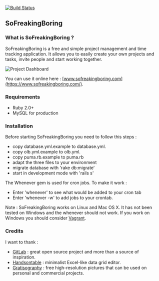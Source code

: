 [![Build Status](https://travis-ci.org/frocher/sofreakingboring.svg?branch=master)](https://travis-ci.org/frocher/sofreakingboring)

## SoFreakingBoring

### What is SoFreakingBoring ?

SoFreakingBoring is a free and simple project management and time tracking application. It allows you to easily create your own projects and tasks, invite people and start working together.

![Project Dashboard](https://cloud.githubusercontent.com/assets/7987747/4908740/147eacae-646d-11e4-9971-9ebe095588fe.png)

You can use it online here : [www.sofreakingboring.com](https://www.sofreakingboring.com/).

### Requirements

* Ruby 2.0+
* MySQL for production

### Installation

Before starting SoFreakingBoring you need to follow this steps :

* copy database.yml.example to database.yml. 
* copy olb.yml.example to olb.yml.
* copy puma.rb.example to puma.rb
* adapt the three files to your environment
* migrate database with 'rake db:migrate'
* start in development mode with 'rails s'

The Whenever gem is used for cron jobs. To make it work :
* Enter 'whenever' to see what would be added to your cron tab
* Enter 'whenever -w' to add jobs to your crontab.


Note : SoFreakingBoring works on Linux and Mac OS X. It has not been tested on Windows and the whenever should not work. If you work on Windows you should consider [Vagrant](https://www.vagrantup.com/).


### Credits

I want to thank :

* [GitLab](https://gitlab.com/) : great open source project and more than a source of inspiration.
* [Handsontable](http://handsontable.com/) : minimalist Excel-like data grid editor.
* [Gratisography](http://gratisography.com/) : free high-resolution pictures that can be used on personal and commercial projects.

